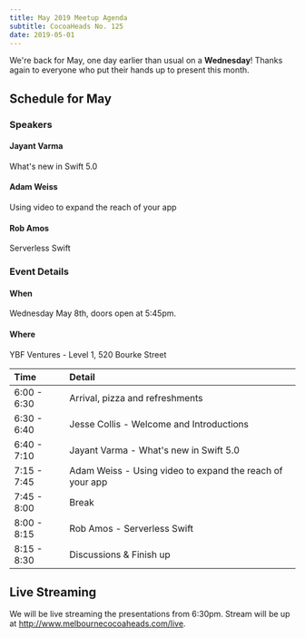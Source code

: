 ```yaml
---
title: May 2019 Meetup Agenda
subtitle: CocoaHeads No. 125
date: 2019-05-01
---
```


We're back for May, one day earlier than usual on a **Wednesday**! Thanks again to everyone who put their hands up to present this month.

## Schedule for May

### Speakers

#### Jayant Varma
What's new in Swift 5.0

#### Adam Weiss
Using video to expand the reach of your app

#### Rob Amos
Serverless Swift

### Event Details

#### When
Wednesday May 8th, doors open at 5:45pm.

#### Where
YBF Ventures - Level 1, 520 Bourke Street

| Time | Detail |
|:--|:--|
| 6:00 - 6:30 | Arrival, pizza and refreshments |
| 6:30 - 6:40 | Jesse Collis - Welcome and Introductions |
| 6:40 - 7:10 | Jayant Varma - What's new in Swift 5.0 |
| 7:15 - 7:45 | Adam Weiss - Using video to expand the reach of your app |
| 7:45 - 8:00 | Break |
| 8:00 - 8:15 | Rob Amos - Serverless Swift  |
| 8:15 - 8:30 | Discussions & Finish up |

## Live Streaming

We will be live streaming the presentations from 6:30pm. Stream will be up at <http://www.melbournecocoaheads.com/live>.
